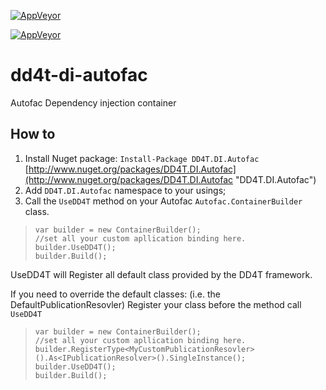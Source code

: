 
[![AppVeyor](https://ci.appveyor.com/api/projects/status/github/dd4t/dd4t-di-autofac?branch=master&svg=true&passingText=master)](https://ci.appveyor.com/project/DD4T/dd4t-di-autofac)

[![AppVeyor](https://ci.appveyor.com/api/projects/status/github/dd4t/dd4t-di-autofac?branch=develop&svg=true&passingText=develop)](https://ci.appveyor.com/project/DD4T/dd4t-di-autofac)

# dd4t-di-autofac

Autofac Dependency injection container



## How to 

1. Install Nuget package: `Install-Package DD4T.DI.Autofac` [http://www.nuget.org/packages/DD4T.DI.Autofac](http://www.nuget.org/packages/DD4T.DI.Autofac "DD4T.DI.Autofac")
2. Add `DD4T.DI.Autofac` namespace to your usings;
3. Call the `UseDD4T` method on your Autofac `Autofac.ContainerBuilder` class.

>     var builder = new ContainerBuilder();
>     //set all your custom apllication binding here.
>     builder.UseDD4T();
>     builder.Build();


UseDD4T will Register all default class provided by the DD4T framework.

If you need to override the default classes: (i.e. the DefaultPublicationResovler) Register your class before the method call `UseDD4T`

>     var builder = new ContainerBuilder();
>     //set all your custom apllication binding here.
>     builder.RegisterType<MyCustomPublicationResovler>().As<IPublicationResolver>().SingleInstance();
>     builder.UseDD4T();
>     builder.Build();
